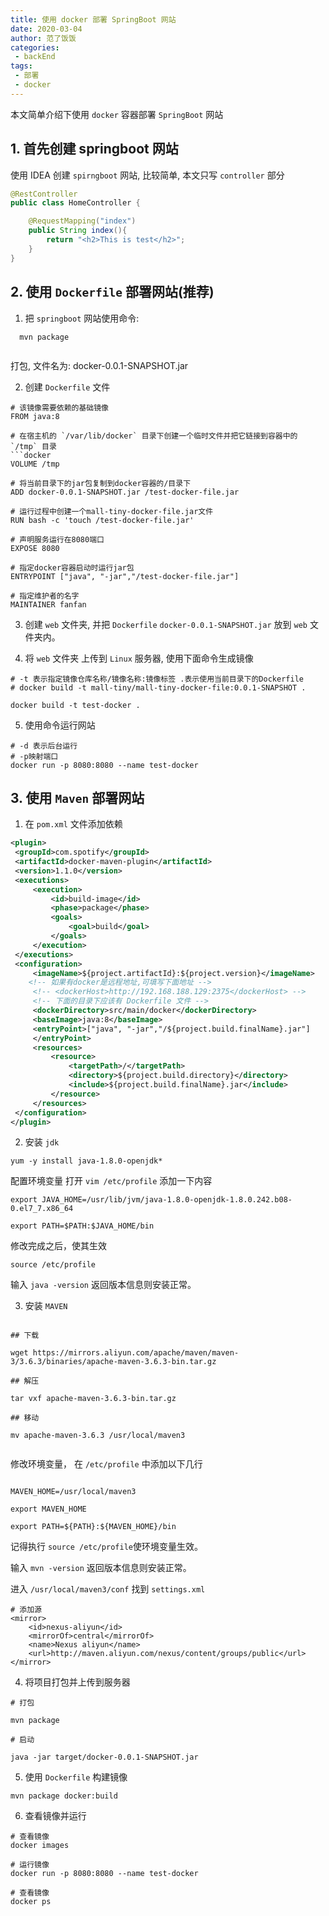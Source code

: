 ```yaml
---
title: 使用 docker 部署 SpringBoot 网站
date: 2020-03-04
author: 范了饭饭
categories:
 - backEnd
tags: 
 - 部署
 - docker
---
```


本文简单介绍下使用 `docker` 容器部署 `SpringBoot` 网站

## 1. 首先创建 springboot 网站

使用 IDEA 创建 `spirngboot` 网站, 比较简单, 本文只写 `controller` 部分

```java
@RestController
public class HomeController {

    @RequestMapping("index")
    public String index(){
        return "<h2>This is test</h2>";
    }
}

```

## 2. 使用 `Dockerfile` 部署网站(推荐)


1. 把 `springboot` 网站使用命令:  
 
``` 
  mvn package
  
```  
打包, 文件名为: docker-0.0.1-SNAPSHOT.jar

2. 创建 `Dockerfile` 文件

```docker
# 该镜像需要依赖的基础镜像
FROM java:8

# 在宿主机的 `/var/lib/docker` 目录下创建一个临时文件并把它链接到容器中的 `/tmp` 目录
```docker
VOLUME /tmp

# 将当前目录下的jar包复制到docker容器的/目录下
ADD docker-0.0.1-SNAPSHOT.jar /test-docker-file.jar

# 运行过程中创建一个mall-tiny-docker-file.jar文件
RUN bash -c 'touch /test-docker-file.jar'

# 声明服务运行在8080端口
EXPOSE 8080

# 指定docker容器启动时运行jar包
ENTRYPOINT ["java", "-jar","/test-docker-file.jar"]

# 指定维护者的名字
MAINTAINER fanfan

```

3. 创建 `web` 文件夹, 并把 `Dockerfile`  `docker-0.0.1-SNAPSHOT.jar` 放到 `web` 文件夹内。
   
4. 将 `web` 文件夹 上传到 `Linux` 服务器, 使用下面命令生成镜像
```docker
# -t 表示指定镜像仓库名称/镜像名称:镜像标签 .表示使用当前目录下的Dockerfile
# docker build -t mall-tiny/mall-tiny-docker-file:0.0.1-SNAPSHOT .

docker build -t test-docker .

```

5. 使用命令运行网站
```docker
# -d 表示后台运行
# -p映射端口
docker run -p 8080:8080 --name test-docker

```

## 3. 使用 `Maven` 部署网站
1. 在 `pom.xml` 文件添加依赖
```xml
<plugin>
 <groupId>com.spotify</groupId>
 <artifactId>docker-maven-plugin</artifactId>
 <version>1.1.0</version>
 <executions>
     <execution>
         <id>build-image</id>
         <phase>package</phase>
         <goals>
             <goal>build</goal>
         </goals>
     </execution>
 </executions>
 <configuration>
     <imageName>${project.artifactId}:${project.version}</imageName>
    <!-- 如果有docker是远程地址,可填写下面地址 -->
     <!-- <dockerHost>http://192.168.188.129:2375</dockerHost> -->
     <!-- 下面的目录下应该有 Dockerfile 文件 -->
     <dockerDirectory>src/main/docker</dockerDirectory>
     <baseImage>java:8</baseImage>
     <entryPoint>["java", "-jar","/${project.build.finalName}.jar"]
     </entryPoint>
     <resources>
         <resource>
             <targetPath>/</targetPath>
             <directory>${project.build.directory}</directory>
             <include>${project.build.finalName}.jar</include>
         </resource>
     </resources>
 </configuration>
</plugin>

```
2. 安装 `jdk` 

```
yum -y install java-1.8.0-openjdk*
```
配置环境变量 打开 `vim /etc/profile` 添加一下内容
```
export JAVA_HOME=/usr/lib/jvm/java-1.8.0-openjdk-1.8.0.242.b08-0.el7_7.x86_64

export PATH=$PATH:$JAVA_HOME/bin

```

修改完成之后，使其生效

```
source /etc/profile
```

输入 `java -version` 返回版本信息则安装正常。

3. 安装 `MAVEN`
```

## 下载

wget https://mirrors.aliyun.com/apache/maven/maven-3/3.6.3/binaries/apache-maven-3.6.3-bin.tar.gz

## 解压

tar vxf apache-maven-3.6.3-bin.tar.gz

## 移动

mv apache-maven-3.6.3 /usr/local/maven3


```

修改环境变量， 在 `/etc/profile` 中添加以下几行
```

MAVEN_HOME=/usr/local/maven3

export MAVEN_HOME

export PATH=${PATH}:${MAVEN_HOME}/bin

```

记得执行 `source /etc/profile`使环境变量生效。

输入 `mvn -version` 返回版本信息则安装正常。

进入 `/usr/local/maven3/conf` 找到 `settings.xml`

```
# 添加源
<mirror>  
    <id>nexus-aliyun</id>  
    <mirrorOf>central</mirrorOf>    
    <name>Nexus aliyun</name>  
    <url>http://maven.aliyun.com/nexus/content/groups/public</url>  
</mirror>

```

4. 将项目打包并上传到服务器
```
# 打包

mvn package

# 启动

java -jar target/docker-0.0.1-SNAPSHOT.jar
```

5. 使用 `Dockerfile` 构建镜像
```
mvn package docker:build

```

6. 查看镜像并运行

```
# 查看镜像
docker images

# 运行镜像
docker run -p 8080:8080 --name test-docker

# 查看镜像
docker ps

```
